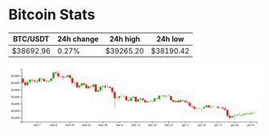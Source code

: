 # Bitcoin Stats

BTC/USDT|24h change|24h high|24h low|
|---|---|---|---|
|$38692.96|0.27%|$39265.20|$38190.42|

<img src="./chart.svg">
